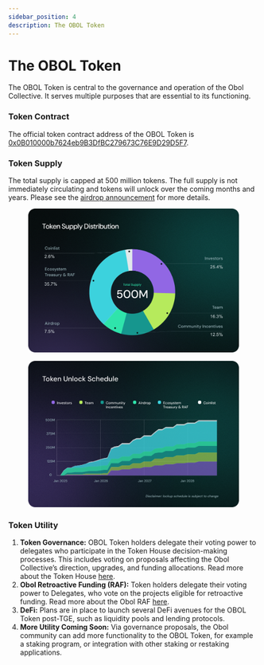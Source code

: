 ```yaml
---
sidebar_position: 4
description: The OBOL Token
---
```


# The OBOL Token

The OBOL Token is central to the governance and operation of the Obol Collective. It serves multiple purposes that are essential to its functioning.

### Token Contract

The official token contract address of the OBOL Token is [0x0B010000b7624eb9B3DfBC279673C76E9D29D5F7](https://etherscan.io/address/0x0B010000b7624eb9B3DfBC279673C76E9D29D5F7).

### Token Supply

The total supply is capped at 500 million tokens. The full supply is not immediately circulating and tokens will unlock over the coming months and years. Please see the [airdrop announcement](http://blog.obol.org/airdrop/) for more details.

<figure><img src="../../.gitbook/assets/2502_Supply.png" alt=""><figcaption></figcaption></figure>

<figure><img src="../../.gitbook/assets/TokenUnlockSchedule.png" alt=""><figcaption></figcaption></figure>

### Token Utility

1. **Token Governance:** OBOL Token holders delegate their voting power to delegates who participate in the Token House decision-making processes. This includes voting on proposals affecting the Obol Collective’s direction, upgrades, and funding allocations. Read more about the Token House [here](token-house.md).
2. **Obol Retroactive Funding (RAF):** Token holders delegate their voting power to Delegates, who vote on the projects eligible for retroactive funding. Read more about the Obol RAF [here](raf.md).
3. **DeFi:** Plans are in place to launch several DeFi avenues for the OBOL Token post-TGE, such as liquidity pools and lending protocols.
4. **More Utility Coming Soon:** Via governance proposals, the Obol community can add more functionality to the OBOL Token, for example a staking program, or integration with other staking or restaking applications.
